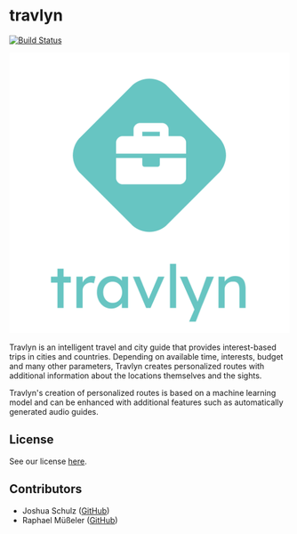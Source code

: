 # travlyn

[![Build Status](https://jenkins.raphael-muesseler.de/job/travlyn/job/master/badge/icon)](https://jenkins.raphael-muesseler.de/job/travlyn/job/master/)

![Travlyn Logo](./docs/logo/travlyn_logo.png "Travlyn Logo")

Travlyn is an intelligent travel and city guide that provides interest-based trips in cities and countries. Depending on available time, interests, budget and many other parameters, Travlyn creates personalized routes with additional information about the locations themselves and the sights.

Travlyn's creation of personalized routes is based on a machine learning model and can be enhanced with additional features such as automatically generated audio guides.

## License

See our license [here](LICENSE).

## Contributors

- Joshua Schulz ([GitHub](https://github.com/joshuaschu))
- Raphael Müßeler ([GitHub](https://github.com/raphaelmue))
